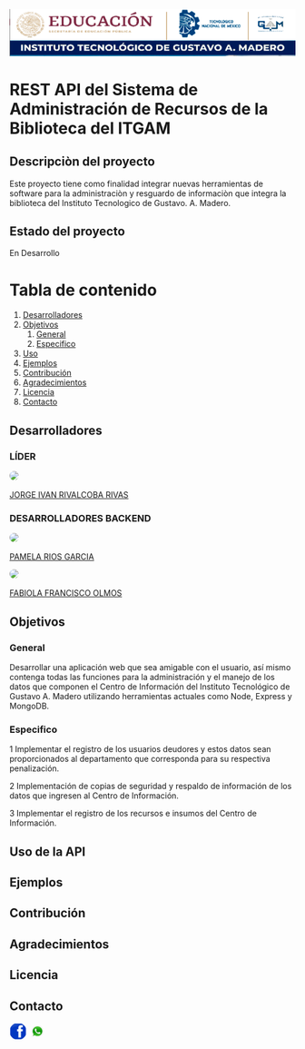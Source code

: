 <img src="img/logo.PNG"
 style= "height: autopx;
  width:autopx" />

# REST API del Sistema de Administración de Recursos de la Biblioteca del ITGAM


## Descripciòn del proyecto
Este proyecto tiene como finalidad integrar nuevas herramientas de software para la administraciòn y resguardo de informaciòn que integra la biblioteca del Instituto Tecnologico de Gustavo. A. Madero.

## Estado del proyecto
 En Desarrollo

# Tabla de contenido
1. [Desarrolladores](#Desarrolladores)
2. [Objetivos](#Objetivos)
    1. [General](#General)
    2. [Especifico](#Especifico)
4. [Uso](#Uso)
5. [Ejemplos](#Ejemplo)
6. [Contribución](#Contribucion)
7. [Agradecimientos](#Agradecimientos)
8. [Licencia](#licencia)
9. [Contacto](#Contacto)

## Desarrolladores <a name="Desarrolladores"></a>
### LÍDER


<img src="https://avatars.githubusercontent.com/u/3945886?v=4"
 style="max-width:25%;
 border-radius:200%;
  height: autopx;
  width:autox;" >

<a  href="https://github.com/rivalcoba">JORGE IVAN RIVALCOBA RIVAS
  </a>

### DESARROLLADORES BACKEND

<img src="https://avatars.githubusercontent.com/u/124759381?v=4"
  style="max-width:25%;
 border-radius:200%;
  height: autopx;
  width:autox;" >

<a href="https://github.com/PamRios">

PAMELA RIOS GARCIA</a>

<img src="https://avatars.githubusercontent.com/u/138613359?s=96&v=4"
   style="max-width:25%;
 border-radius:200%;
  height: autopx;
  width:autox;">

<a href="https://github.com/Fabiolaolmos"> FABIOLA FRANCISCO OLMOS</a>

## Objetivos<a name="Objetivos"></a>

### General <a name="General"></a>
Desarrollar una aplicación web que sea amigable con el usuario, así mismo contenga todas las funciones para la administración
y el manejo de los datos que componen el Centro de Información del Instituto Tecnológico de Gustavo A. Madero utilizando herramientas actuales como Node, Express y MongoDB.

### Especifico <a name="Especifico"></a>
1 Implementar el registro de los usuarios deudores y estos datos sean proporcionados al departamento que corresponda para su respectiva penalización.

2 Implementación  de copias de seguridad y respaldo de información de los datos que ingresen al Centro de Información.

3 Implementar el registro de los recursos e insumos del Centro de Información.

## Uso de la API<a name="Usu"></a>


## Ejemplos <a name="Ejemplo"></a>


## Contribución<a name="Contribucion"></a>


## Agradecimientos <a name="Agradecimientos"></a>

## Licencia <a name="Licencia"></a>



## Contacto<a name="Contacto"></a>
<img src="img/face.png"
  style="max-width:6%;
 border-radius: 300%;
  height: autopx;
  width:auto;" >
  <img src="img/whats.jpg"
  style="max-width:6%;
 border-radius: 300%;
  height: autopx;
  width:auto;" >
   



















